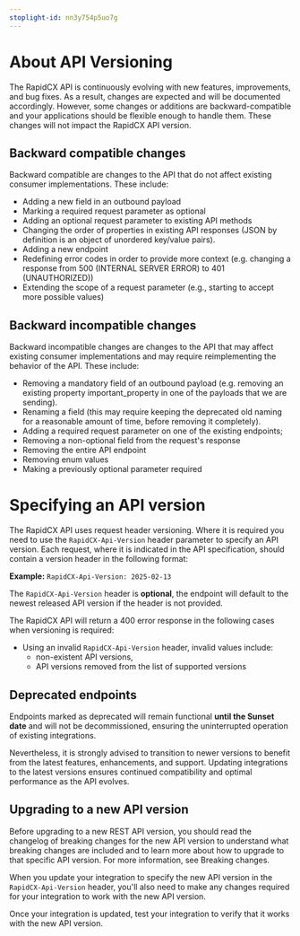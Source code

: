 ```yaml
---
stoplight-id: nn3y754p5uo7g
---
```


# About API Versioning

The RapidCX API is continuously evolving with new features, improvements, and bug fixes. As a result, changes are expected and will be documented accordingly. 
However, some changes or additions are backward-compatible and your applications should be flexible enough to handle them. These changes will not impact the RapidCX API version.

## Backward compatible changes
Backward compatible are changes to the API that do not affect existing consumer implementations. These include:
- Adding a new field in an outbound payload
- Marking a required request parameter as optional
- Adding an optional request parameter to existing API methods
- Changing the order of properties in existing API responses (JSON by definition is an object of unordered key/value pairs).
- Adding a new endpoint
- Redefining error codes in order to provide more context (e.g. changing a response from 500 (INTERNAL SERVER ERROR) to 401 (UNAUTHORIZED))
- Extending the scope of a request parameter (e.g., starting to accept more possible values)

## Backward incompatible changes
Backward incompatible changes are changes to the API that may affect existing consumer implementations and may require reimplementing the behavior of the API. These include:
- Removing a mandatory field of an outbound payload (e.g. removing an existing property important_property in one of the payloads that we are sending).
- Renaming a field (this may require keeping the deprecated old naming for a reasonable amount of time, before removing it completely).
- Adding a required request parameter on one of the existing endpoints;
- Removing a non-optional field from the request's response
- Removing the entire API endpoint
- Removing enum values
- Making a previously optional parameter required

# Specifying an API version

The RapidCX API uses request header versioning. Where it is required you need to use the `RapidCX-Api-Version` header parameter to specify an API version. Each request, where it is indicated in the API specification, should contain a version header in the following format:

**Example:** `RapidCX-Api-Version: 2025-02-13`

The `RapidCX-Api-Version` header is **optional**, the endpoint will default to the newest released API version if the header is not provided.

The RapidCX API will return a 400 error response in the following cases when versioning is required:
- Using an invalid `RapidCX-Api-Version` header, invalid values include:
  - non-existent API versions,
  - API versions removed from the list of supported versions


## Deprecated endpoints

Endpoints marked as deprecated will remain functional **until the Sunset date** and will not be decommissioned, ensuring the uninterrupted operation of existing integrations.

Nevertheless, it is strongly advised to transition to newer versions to benefit from the latest features, enhancements, and support. Updating integrations to the latest versions ensures continued compatibility and optimal performance as the API evolves.

## Upgrading to a new API version

Before upgrading to a new REST API version, you should read the changelog of breaking changes for the new API version to understand what breaking changes are included and to learn more about how to upgrade to that specific API version. For more information, see Breaking changes.

When you update your integration to specify the new API version in the `RapidCX-Api-Version` header, you'll also need to make any changes required for your integration to work with the new API version.

Once your integration is updated, test your integration to verify that it works with the new API version.


